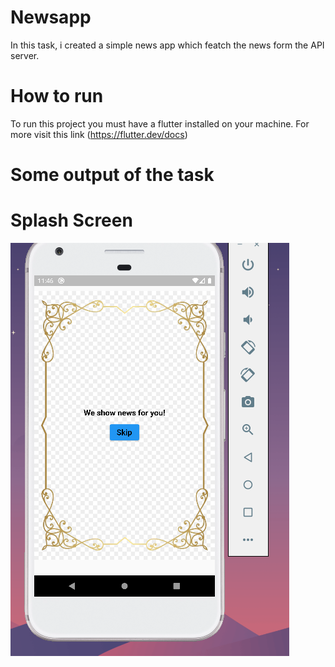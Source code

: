 # Newsapp

In this task, i created a simple news app which featch the news form the API server.

# How to run

To run this project you must have a flutter installed on your machine. For more visit this link (https://flutter.dev/docs)

# Some output of the task

# Splash Screen
![splash](https://github.com/Jibankhanal12/Moru-flutter-task/blob/main/output/splash.PNG)

